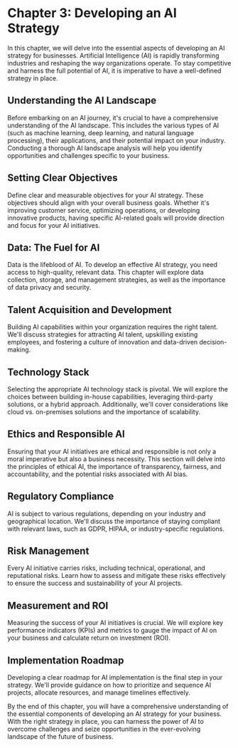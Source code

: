 Chapter 3: Developing an AI Strategy
====================================

In this chapter, we will delve into the essential aspects of developing an AI strategy for businesses. Artificial Intelligence (AI) is rapidly transforming industries and reshaping the way organizations operate. To stay competitive and harness the full potential of AI, it is imperative to have a well-defined strategy in place.

Understanding the AI Landscape
------------------------------

Before embarking on an AI journey, it's crucial to have a comprehensive understanding of the AI landscape. This includes the various types of AI (such as machine learning, deep learning, and natural language processing), their applications, and their potential impact on your industry. Conducting a thorough AI landscape analysis will help you identify opportunities and challenges specific to your business.

Setting Clear Objectives
------------------------

Define clear and measurable objectives for your AI strategy. These objectives should align with your overall business goals. Whether it's improving customer service, optimizing operations, or developing innovative products, having specific AI-related goals will provide direction and focus for your AI initiatives.

Data: The Fuel for AI
---------------------

Data is the lifeblood of AI. To develop an effective AI strategy, you need access to high-quality, relevant data. This chapter will explore data collection, storage, and management strategies, as well as the importance of data privacy and security.

Talent Acquisition and Development
----------------------------------

Building AI capabilities within your organization requires the right talent. We'll discuss strategies for attracting AI talent, upskilling existing employees, and fostering a culture of innovation and data-driven decision-making.

Technology Stack
----------------

Selecting the appropriate AI technology stack is pivotal. We will explore the choices between building in-house capabilities, leveraging third-party solutions, or a hybrid approach. Additionally, we'll cover considerations like cloud vs. on-premises solutions and the importance of scalability.

Ethics and Responsible AI
-------------------------

Ensuring that your AI initiatives are ethical and responsible is not only a moral imperative but also a business necessity. This section will delve into the principles of ethical AI, the importance of transparency, fairness, and accountability, and the potential risks associated with AI bias.

Regulatory Compliance
---------------------

AI is subject to various regulations, depending on your industry and geographical location. We'll discuss the importance of staying compliant with relevant laws, such as GDPR, HIPAA, or industry-specific regulations.

Risk Management
---------------

Every AI initiative carries risks, including technical, operational, and reputational risks. Learn how to assess and mitigate these risks effectively to ensure the success and sustainability of your AI projects.

Measurement and ROI
-------------------

Measuring the success of your AI initiatives is crucial. We will explore key performance indicators (KPIs) and metrics to gauge the impact of AI on your business and calculate return on investment (ROI).

Implementation Roadmap
----------------------

Developing a clear roadmap for AI implementation is the final step in your strategy. We'll provide guidance on how to prioritize and sequence AI projects, allocate resources, and manage timelines effectively.

By the end of this chapter, you will have a comprehensive understanding of the essential components of developing an AI strategy for your business. With the right strategy in place, you can harness the power of AI to overcome challenges and seize opportunities in the ever-evolving landscape of the future of business.
